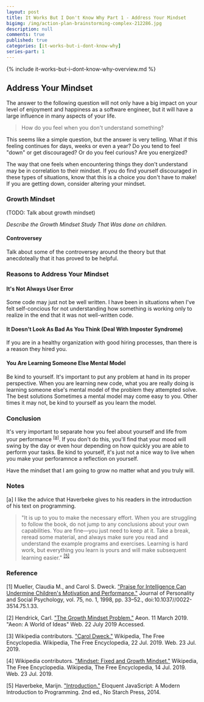 ```yaml
---
layout: post
title: It Works But I Don't Know Why Part 1 - Address Your Mindset
bigimg: /img/action-plan-brainstorming-complex-212286.jpg
description: null
comments: true
published: true
categories: [it-works-but-i-dont-know-why]
series-part: 1
---
```


{% include it-works-but-i-dont-know-why-overview.md %}

## Address Your Mindset

The answer to the following question will not only have a big impact on your level of enjoyment and happiness as a software engineer, but it will have a large influence in many aspects of your life.

> How do you feel when you don't understand something?

This seems like a simple question, but the answer is very telling.  What if this feeling continues for days, weeks or even a year?  Do you tend to feel "down" or get discouraged?  Or do you feel curious?  Are you energized?

The way that one feels when encountering things they don't understand may be in correlation to their mindset.  If you do find yourself discouraged in these types of situations, know that this is a choice you don't have to make!  If you are getting down, consider altering your mindset.

### Growth Mindset
(TODO: Talk about growth mindset)

_Describe the Growth Mindset Study That Was done on children._

#### Controversey
Talk about some of the controversey around the theory but that anecdoteally that it has proved to be helpful.

### Reasons to Address Your Mindset

#### It's Not Always User Error
Some code may just not be well written.  I have been in situations when I've felt self-concious for not understanding how something is working only to realize in the end that it was not well-written code.

#### It Doesn't Look As Bad As You Think (Deal With Imposter Syndrome)
If you are in a healthy organization with good hiring processes, than there is a reason they hired you.

#### You Are Learning Someone Else Mental Model
Be kind to yourself.  It's important to put any problem at hand in its proper perspective.  When you are learning new code, what you are really doing is learning someone else's mental model of the problem they attempted solve.  The best solutions  Sometimes a mental model may come easy to you.  Other times it may not, be kind to yourself as you learn the model.

### Conclusion
It's very important to separate how you feel about yourself and life from your performance <sup>[[a]](#eloquent-javascript-note)</sup>.  If you don't do this, you'll find that your mood will swing by the day or even hour depending on how quickly you are able to perform your tasks.  Be kind to yourself, it's just not a nice way to live when you make your perforamnce a reflection on yourself.

Have the mindset that I am going to grow no matter what and you truly will.

### Notes
[<a name="eloquent-javascript-note">a</a>] I like the advice that Haverbeke gives to his readers in the introduction of his text on programming.
> "It is up to you to make the necessary effort. When you are struggling to follow the book, do not jump to any conclusions about your own capabilities. You are fine—you just need to keep at it. Take a break, reread some material, and always make sure you read and understand the example programs and exercises. Learning is hard work, but everything you learn is yours and will make subsequent learning easier." <sup>[[5]](#eloquent-javascript-quote)</sup>

### Reference
[<a name="growth-mindset-paper">1</a>] Mueller, Claudia M., and Carol S. Dweck. ["Praise for Intelligence Can Undermine Children's Motivation and Performance."][growth-mindset-paper] Journal of Personality and Social Psychology, vol. 75, no. 1, 1998, pp. 33–52., doi:10.1037//0022-3514.75.1.33.

[<a name="growth-mindset-problem">2</a>] Hendrick, Carl. ["The Growth Mindset Problem."][growth-mindset-problem] Aeon. 11 March 2019. "Aeon: A World of Ideas" Web. 22 July 2019 Accessed.

[<a name="growth-mindset-problem">3</a>] Wikipedia contributors. ["Carol Dweck."][carol-dweck-wikipedia] Wikipedia, The Free Encyclopedia. Wikipedia, The Free Encyclopedia, 22 Jul. 2019. Web. 23 Jul. 2019.

[<a name="fixed-and-growth-mindset-wikipedia">4</a>] Wikipedia contributors. ["Mindset: Fixed and Growth Mindset."][fixed-and-growth-mindset-wikipedia] Wikipedia, The Free Encyclopedia. Wikipedia, The Free Encyclopedia, 14 Jul. 2019. Web. 23 Jul. 2019.

[<a name="eloquent-javascript-quote">5</a>] Haverbeke, Marijn. ["Introduction."][eloquent-javascript-quote] Eloquent JavaScript: A Modern Introduction to Programming. 2nd ed., No Starch Press, 2014.

[growth-mindset-paper]: http://citeseerx.ist.psu.edu/viewdoc/download;jsessionid=A31638AF1453BD81DFF19E08321F396D?doi=10.1.1.477.4297&rep=rep1&type=pdf
[growth-mindset-problem]: https://aeon.co/essays/schools-love-the-idea-of-a-growth-mindset-but-does-it-work
[carol-dweck-wikipedia]:https://en.wikipedia.org/wiki/Carol_Dweck
[fixed-and-growth-mindset-wikipedia]: https://en.wikipedia.org/wiki/Mindset#Fixed_and_growth
[eloquent-javascript-quote]: https://eloquentjavascript.net/2nd_edition/00_intro.html#p_zXHEILSN8i
